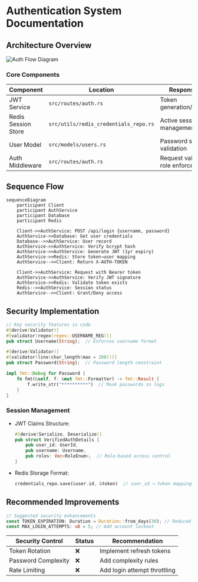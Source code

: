 # Authentication System Documentation

## Architecture Overview

![Auth Flow Diagram](diagrams/auth_flow.png)

### Core Components

| Component           | Location                              | Responsibility                        |
| ------------------- | ------------------------------------- | ------------------------------------- |
| JWT Service         | `src/routes/auth.rs`                  | Token generation/validation           |
| Redis Session Store | `src/utils/redis_credentials_repo.rs` | Active session management             |
| User Model          | `src/models/users.rs`                 | Password storage & validation         |
| Auth Middleware     | `src/routes/auth.rs`                  | Request validation & role enforcement |

## Sequence Flow

```mermaid
sequenceDiagram
    participant Client
    participant AuthService
    participant Database
    participant Redis

    Client->>AuthService: POST /api/login {username, password}
    AuthService->>Database: Get user credentials
    Database-->>AuthService: User record
    AuthService->>AuthService: Verify bcrypt hash
    AuthService->>AuthService: Generate JWT (1yr expiry)
    AuthService->>Redis: Store token→user mapping
    AuthService-->>Client: Return X-AUTH-TOKEN

    Client->>AuthService: Request with Bearer token
    AuthService->>AuthService: Verify JWT signature
    AuthService->>Redis: Validate token exists
    Redis-->>AuthService: Session status
    AuthService-->>Client: Grant/Deny access
```

## Security Implementation

```rust
// Key security features in code
#[derive(Validator)]
#[validator(regex(regex::USERNAME_REG))]
pub struct Username(String);  // Enforces username format

#[derive(Validator)]
#[validator(line(char_length(max = 200)))]
pub struct Password(String);  // Password length constraint

impl fmt::Debug for Password {
    fn fmt(&self, f: &mut fmt::Formatter) -> fmt::Result {
        f.write_str("**********")  // Mask passwords in logs
    }
}
```

### Session Management

- JWT Claims Structure:
  ```rust
  #[derive(Serialize, Deserialize)]
  pub struct VerifiedAuthDetails {
      pub user_id: UserId,
      pub username: Username,
      pub roles: Vec<RoleEnum>,  // Role-based access control
  }
  ```
- Redis Storage Format:
  ```rust
  credentials_repo.save(&user.id, &token)  // user_id → token mapping
  ```

## Recommended Improvements

```rust
// Suggested security enhancements
const TOKEN_EXPIRATION: Duration = Duration::from_days(30); // Reduced from 365
const MAX_LOGIN_ATTEMPTS: u8 = 5; // Add account lockout
```

| Security Control    | Status | Recommendation               |
| ------------------- | ------ | ---------------------------- |
| Token Rotation      | ❌     | Implement refresh tokens     |
| Password Complexity | ❌     | Add complexity rules         |
| Rate Limiting       | ❌     | Add login attempt throttling |
